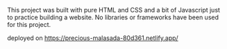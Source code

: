 
This project was built with pure HTML and CSS and a bit of Javascript just to practice building a website. No libraries or frameworks have been used  for this project.

deployed on
https://precious-malasada-80d361.netlify.app/